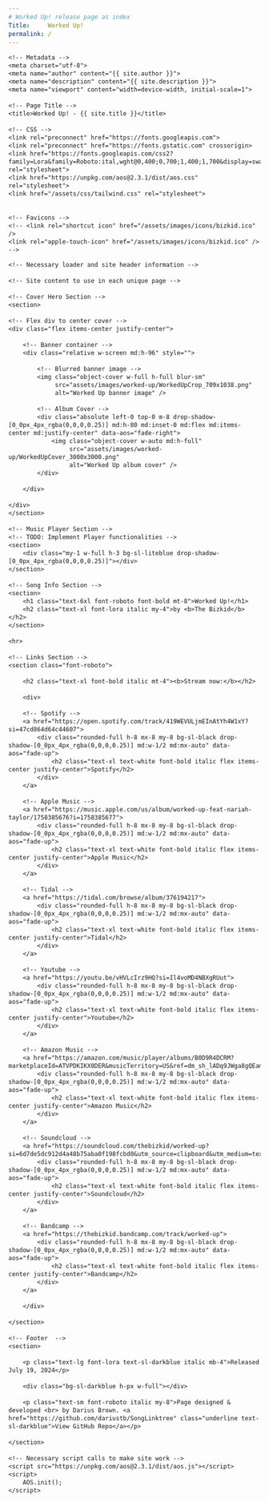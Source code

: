 ```yaml
---
# Worked Up! release page as index
Title:     Worked Up!
permalink: /
---
```

<html lang="en">

<!-- Meta information to call here -->
<head>

    <!-- Metadata -->
    <meta charset="utf-8">
    <meta name="author" content="{{ site.author }}">
    <meta name="description" content="{{ site.description }}">
    <meta name="viewport" content="width=device-width, initial-scale=1">

    <!-- Page Title -->
    <title>Worked Up! - {{ site.title }}</title>

    <!-- CSS -->
    <link rel="preconnect" href="https://fonts.googleapis.com">
    <link rel="preconnect" href="https://fonts.gstatic.com" crossorigin>
    <link href="https://fonts.googleapis.com/css2?family=Lora&family=Roboto:ital,wght@0,400;0,700;1,400;1,700&display=swap" rel="stylesheet">
    <link href="https://unpkg.com/aos@2.3.1/dist/aos.css" rel="stylesheet">
    <link href="/assets/css/tailwind.css" rel="stylesheet">


    <!-- Favicons -->
    <!-- <link rel="shortcut icon" href="/assets/images/icons/bizkid.ico" />
    <link rel="apple-touch-icon" href="/assets/images/icons/bizkid.ico" /> -->

</head>

<body class="bg-sl-bgcolor text-sl-black text-center">

    <!-- Necessary loader and site header information -->

    <!-- Site content to use in each unique page -->

    <!-- Cover Hero Section -->
    <section>

    <!-- Flex div to center cover -->
    <div class="flex items-center justify-center">

        <!-- Banner container -->
        <div class="relative w-screen md:h-96" style="">

            <!-- Blurred banner image -->        
            <img class="object-cover w-full h-full blur-sm" 
                 src="assets/images/worked-up/WorkedUpCrop_709x1038.png" 
                 alt="Worked Up banner image" />

            <!-- Album Cover -->
            <div class="absolute left-0 top-0 m-8 drop-shadow-[0_0px_4px_rgba(0,0,0,0.25)] md:h-80 md:inset-0 md:flex md:items-center md:justify-center" data-aos="fade-right">
                <img class="object-cover w-auto md:h-full" 
                     src="assets/images/worked-up/WorkedUpCover_3000x3000.png" 
                     alt="Worked Up album cover" />
            </div>
    
        </div>
    
    </div>
    </section>

    <!-- Music Player Section -->
    <!-- TODO: Implement Player functionalities -->
    <section>
        <div class="my-1 w-full h-3 bg-sl-liteblue drop-shadow-[0_0px_4px_rgba(0,0,0,0.25)]"></div>
    </section>

    <!-- Song Info Section -->
    <section>
        <h1 class="text-6xl font-roboto font-bold mt-8">Worked Up!</h1>
        <h2 class="text-xl font-lora italic my-4">by <b>The Bizkid</b></h2>
    </section>
    
    <hr>

    <!-- Links Section -->
    <section class="font-roboto">
    
        <h2 class="text-xl font-bold italic mt-4"><b>Stream now:</b></h2>

        <div>

        <!-- Spotify -->
        <a href="https://open.spotify.com/track/419WEVULjmEInAtYh4W1xY?si=47cd864d64c44607">
            <div class="rounded-full h-8 mx-8 my-8 bg-sl-black drop-shadow-[0_0px_4px_rgba(0,0,0,0.25)] md:w-1/2 md:mx-auto" data-aos="fade-up">
                <h2 class="text-xl text-white font-bold italic flex items-center justify-center">Spotify</h2>
            </div>
        </a>

        <!-- Apple Music -->
        <a href="https://music.apple.com/us/album/worked-up-feat-nariah-taylor/1758385676?i=1758385677">
            <div class="rounded-full h-8 mx-8 my-8 bg-sl-black drop-shadow-[0_0px_4px_rgba(0,0,0,0.25)] md:w-1/2 md:mx-auto" data-aos="fade-up">
                <h2 class="text-xl text-white font-bold italic flex items-center justify-center">Apple Music</h2>
            </div>
        </a>

        <!-- Tidal -->
        <a href="https://tidal.com/browse/album/376194217">
            <div class="rounded-full h-8 mx-8 my-8 bg-sl-black drop-shadow-[0_0px_4px_rgba(0,0,0,0.25)] md:w-1/2 md:mx-auto" data-aos="fade-up">
                <h2 class="text-xl text-white font-bold italic flex items-center justify-center">Tidal</h2>
            </div>
        </a>

        <!-- Youtube -->
        <a href="https://youtu.be/vHVLcIrz9HQ?si=Il4voMD4NBXgRUut">
            <div class="rounded-full h-8 mx-8 my-8 bg-sl-black drop-shadow-[0_0px_4px_rgba(0,0,0,0.25)] md:w-1/2 md:mx-auto" data-aos="fade-up">
                <h2 class="text-xl text-white font-bold italic flex items-center justify-center">Youtube</h2>
            </div>
        </a>

        <!-- Amazon Music -->
        <a href="https://amazon.com/music/player/albums/B0D9R4DCRM?marketplaceId=ATVPDKIKX0DER&musicTerritory=US&ref=dm_sh_lADq9JWga8gQEamiP9IWgYSgu">
            <div class="rounded-full h-8 mx-8 my-8 bg-sl-black drop-shadow-[0_0px_4px_rgba(0,0,0,0.25)] md:w-1/2 md:mx-auto" data-aos="fade-up">
                <h2 class="text-xl text-white font-bold italic flex items-center justify-center">Amazon Music</h2>
            </div>
        </a>

        <!-- Soundcloud -->
        <a href="https://soundcloud.com/thebizkid/worked-up?si=6d7de5dc912d4a48b75aba0f198fcbd0&utm_source=clipboard&utm_medium=text&utm_campaign=social_sharing">
            <div class="rounded-full h-8 mx-8 my-8 bg-sl-black drop-shadow-[0_0px_4px_rgba(0,0,0,0.25)] md:w-1/2 md:mx-auto" data-aos="fade-up">
                <h2 class="text-xl text-white font-bold italic flex items-center justify-center">Soundcloud</h2>
            </div>
        </a>

        <!-- Bandcamp -->
        <a href="https://thebizkid.bandcamp.com/track/worked-up">
            <div class="rounded-full h-8 mx-8 my-8 bg-sl-black drop-shadow-[0_0px_4px_rgba(0,0,0,0.25)] md:w-1/2 md:mx-auto" data-aos="fade-up">
                <h2 class="text-xl text-white font-bold italic flex items-center justify-center">Bandcamp</h2>
            </div>
        </a>

        </div>

    </section>

    <!-- Footer  -->
    <section>

        <p class="text-lg font-lora text-sl-darkblue italic mb-4">Released July 19, 2024</p>

        <div class="bg-sl-darkblue h-px w-full"></div>

        <p class="text-sm font-roboto italic my-8">Page designed & developed <br> by Darius Brown. <a href="https://github.com/dariustb/SongLinktree" class="underline text-sl-darkblue">View GitHub Repo</a></p> 
    
    </section>

    <!-- Necessary script calls to make site work -->
    <script src="https://unpkg.com/aos@2.3.1/dist/aos.js"></script>
    <script>
        AOS.init();
    </script>

</body>

</html>
